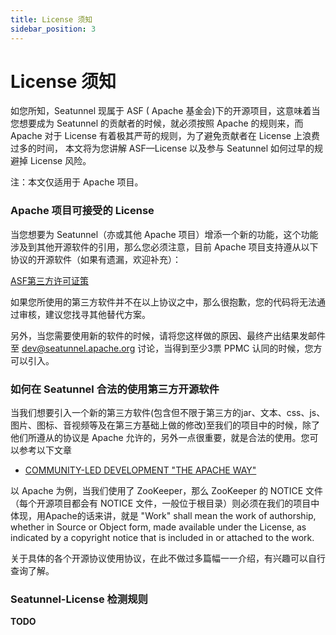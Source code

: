 ```yaml
---
title: License 须知
sidebar_position: 3
---
```


# License 须知

如您所知，Seatunnel 现属于 ASF ( Apache 基金会)下的开源项目，这意味着当您想要成为 Seatunnel 的贡献者的时候，就必须按照 Apache 的规则来，而 Apache 对于 License 有着极其严苛的规则，为了避免贡献者在 License 上浪费过多的时间，
本文将为您讲解 ASF—License 以及参与 Seatunnel 如何过早的规避掉 License 风险。

注：本文仅适用于 Apache 项目。

### Apache 项目可接受的 License

当您想要为 Seatunnel（亦或其他 Apache 项目）增添一个新的功能，这个功能涉及到其他开源软件的引用，那么您必须注意，目前 Apache 项目支持遵从以下协议的开源软件（如果有遗漏，欢迎补充）：

[ASF第三方许可证策](https://apache.org/legal/resolved.html)

如果您所使用的第三方软件并不在以上协议之中，那么很抱歉，您的代码将无法通过审核，建议您找寻其他替代方案。

另外，当您需要使用新的软件的时候，请将您这样做的原因、最终产出结果发邮件至 dev@seatunnel.apache.org 讨论，当得到至少3票 PPMC 认同的时候，您方可以引入。

### 如何在 Seatunnel 合法的使用第三方开源软件

当我们想要引入一个新的第三方软件(包含但不限于第三方的jar、文本、css、js、图片、图标、音视频等及在第三方基础上做的修改)至我们的项目中的时候，除了他们所遵从的协议是 Apache 允许的，另外一点很重要，就是合法的使用。您可以参考以下文章

* [COMMUNITY-LED DEVELOPMENT "THE APACHE WAY"](https://apache.org/dev/licensing-howto.html)


以 Apache 为例，当我们使用了 ZooKeeper，那么 ZooKeeper 的 NOTICE 文件（每个开源项目都会有 NOTICE 文件，一般位于根目录）则必须在我们的项目中体现，用Apache的话来讲，就是 "Work" shall mean the work of authorship, whether in Source or Object form, made available under the License, as indicated by a
copyright notice that is included in or attached to the work.

关于具体的各个开源协议使用协议，在此不做过多篇幅一一介绍，有兴趣可以自行查询了解。

### Seatunnel-License 检测规则

**TODO**